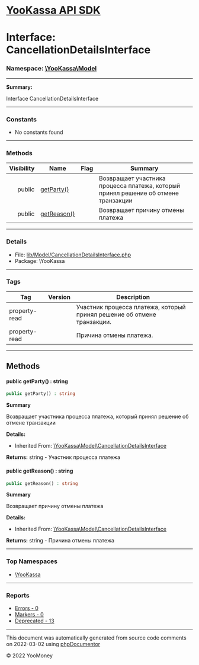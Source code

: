 # [YooKassa API SDK](../home.md)

# Interface: CancellationDetailsInterface
### Namespace: [\YooKassa\Model](../namespaces/yookassa-model.md)
---
**Summary:**

Interface CancellationDetailsInterface

---
### Constants
* No constants found

---
### Methods
| Visibility | Name | Flag | Summary |
| ----------:| ---- | ---- | ------- |
| public | [getParty()](../classes/YooKassa-Model-CancellationDetailsInterface.md#method_getParty) |  | Возвращает участника процесса платежа, который принял решение об отмене транзакции |
| public | [getReason()](../classes/YooKassa-Model-CancellationDetailsInterface.md#method_getReason) |  | Возвращает причину отмены платежа |

---
### Details
* File: [lib/Model/CancellationDetailsInterface.php](../../lib/Model/CancellationDetailsInterface.php)
* Package: \YooKassa

---
### Tags
| Tag | Version | Description |
| --- | ------- | ----------- |
| property-read |  | Участник процесса платежа, который принял решение об отмене транзакции. |
| property-read |  | Причина отмены платежа. |

---
## Methods
<a name="method_getParty" class="anchor"></a>
#### public getParty() : string

```php
public getParty() : string
```

**Summary**

Возвращает участника процесса платежа, который принял решение об отмене транзакции

**Details:**
* Inherited From: [\YooKassa\Model\CancellationDetailsInterface](../classes/YooKassa-Model-CancellationDetailsInterface.md)

**Returns:** string - Участник процесса платежа


<a name="method_getReason" class="anchor"></a>
#### public getReason() : string

```php
public getReason() : string
```

**Summary**

Возвращает причину отмены платежа

**Details:**
* Inherited From: [\YooKassa\Model\CancellationDetailsInterface](../classes/YooKassa-Model-CancellationDetailsInterface.md)

**Returns:** string - Причина отмены платежа




---

### Top Namespaces

* [\YooKassa](../namespaces/yookassa.md)

---

### Reports
* [Errors - 0](../reports/errors.md)
* [Markers - 0](../reports/markers.md)
* [Deprecated - 13](../reports/deprecated.md)

---

This document was automatically generated from source code comments on 2022-03-02 using [phpDocumentor](http://www.phpdoc.org/)

&copy; 2022 YooMoney